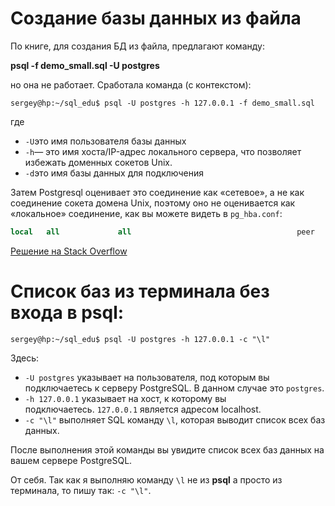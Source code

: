 # Создание базы данных из файла

По книге, для создания БД из файла, предлагают команду: 

**psql -f demo_small.sql -U postgres** 

но она не работает. Сработала команда (с контекстом):

`sergey@hp:~/sql_edu$ psql -U postgres -h 127.0.0.1 -f demo_small.sql`

где

- `-U`это имя пользователя базы данных
- `-h`— это имя хоста/IP-адрес локального сервера, что позволяет избежать доменных сокетов Unix.
- `-d`это имя базы данных для подключения

Затем Postgresql оценивает это соединение как «сетевое», а не как соединение сокета домена Unix, поэтому оно не оценивается как «локальное» соединение, как вы можете видеть в `pg_hba.conf`:

```sql
local   all             all                                     peer
```

[Решение на Stack Overflow](https://stackoverflow.com/questions/17443379/psql-fatal-peer-authentication-failed-for-user-dev)

# Список баз из терминала без входа в psql:

`sergey@hp:~/sql_edu$ psql -U postgres -h 127.0.0.1 -c "\l"`

Здесь:

- `-U postgres` указывает на пользователя, под которым вы подключаетесь к серверу PostgreSQL. В данном случае это `postgres`.
- `-h 127.0.0.1` указывает на хост, к которому вы подключаетесь. `127.0.0.1` является адресом localhost.
- `-c "\l"` выполняет SQL команду `\l`, которая выводит список всех баз данных.

После выполнения этой команды вы увидите список всех баз данных на вашем сервере PostgreSQL.

От себя. Так как я выполняю команду `\l` не из **psql** а просто из терминала, то пишу так: `-c "\l"`.
